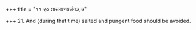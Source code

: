 +++
title = "११ २० क्षारलवणवर्जनञ् च"

+++
21. And (during that time) salted and pungent food should be avoided.
